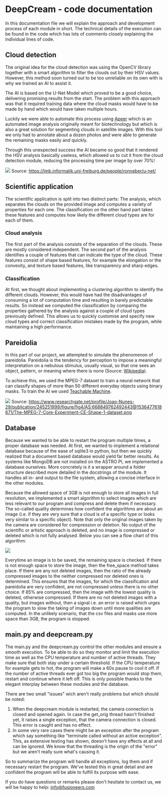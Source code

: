 # DeepCream - code documentation

In this documentation file we will explain the approach and development process
of each module in short. The technical details of the execution can be found in
the code which has lots of comments closely explaining the individual lines of
code.

## Cloud detection

The original idea for the cloud detection was using the OpenCV library together
with a smart algorithm to filter the clouds out by their HSV values. However,
this method soon turned out to be too unreliable on its own with is why we
trained an AI to assist it.

The AI is based on the U-Net Model which proved to be a good choice, delivering
promising results from the start. The problem with this approach was that it
required training data where the cloud masks would have to be made by hand
which would have taken multiple hours.

Luckily we were able to automate this process
using [Apeer](https://www.apeer.com/home/) which is an automated image analysis
originally meant for biotechnology but which is also a great solution for
segmenting clouds in satellite images. With this tool we only had to annotate
about a dozen photos and were able to generate the remaining masks easily and
quickly.

Through this unexpected success the AI became so good that it rendered the HSV
analysis basically useless, which allowed us to cut it from the cloud detection
module, reducing the processing time per image by over 70%!

![](cloud_detection/unet-model.png)
Source: https://lmb.informatik.uni-freiburg.de/people/ronneber/u-net/

## Scientific application

The scientific application is split into two distinct parts: The analysis,
which separates the clouds on the provided image and computes a variety of
properties for each one. The classification on the other hand part takes these
features and computes how likely the different cloud types are for each of
them.

### Cloud analysis

The first part of the analysis consists of the separation of the clouds. These
are mostly considered independent. The second part of the analysis identifies a
couple of features that can indicate the type of the cloud. These features
consist of shape based features, for example the elongation or the convexity,
and texture based features, like transparency and sharp edges.

### Classification

At first, we thought about implementing a clustering algorithm to identify the
different clouds. However, this would have had the disadvantages of consuming a
lot of computation time and resulting in barely predictable results. So instead
we computed the classification by comparing the properties gathered by the
analysis against a couple of cloud types previously defined. This allows us to
quickly customise and specify new cloud types and correct classification
mistakes made by the program, while maintaining a high performance.

## Pareidolia

In this part of our project, we attempted to simulate the phenomenon of
pareidolia. Pareidolia is the tendency for perception to impose a meaningful
interpretation on a nebulous stimulus, usually visual, so that one sees an
object, pattern, or meaning where there is none
(Source: [Wikipedia](https://en.wikipedia.org/wiki/Pareidolia)).

To achieve this, we used the MPEG-7 dataset to train a neural network that can
classify shapes of more than 50 different everyday objects using binary masks.
To train the AI we
used [Teachable Machine](https://teachablemachine.withgoogle.com/).

![](pareidolia/MPEG-7_01_overview.png)
Source: https://www.researchgate.net/profile/Joao-Nunes-29/publication/245251999/figure/fig4/AS:668849762492443@1536477618671/The-MPEG-7-Core-Experiment-CE-Shape-1-dataset.png

## Database

Because we wanted to be able to restart the program multiple times, a proper
database was needed. At first, we wanted to implement a relational database
because of the ease of sqlite3 in python, but then we quickly realized that a
document based database would yield far better results. As systems like MongoDB
are not installed on the ASTRO PI, we implemented a database ourselves. More
concretely is it a wrapper around a folder structure described more detailed in
the docstrings of the module. It handles all in- and output to the file system,
allowing a concise interface in the other modules.

Because the allowed space of 3GB is not enough to store all images in full
resolution, we implemented a smart algorithm to select images which are less
relevant to our program and compress and delete them if necessary. The
so-called quality determines how confident the algorithms are about an image
(i.e. if they are very sure that a cloud is of a specific type or looks very
similar to a specific object). Note that only the original images taken by the
camera are considered for compression or deletion. No output of the scientific
or artistic approach is deleted, and no image is compressed or deleted which is
not fully analysed. Below you can see a flow chart of this algorithm:

![](storage_management/storage_management_algorithm.png)

Everytime an image is to be saved, the remaining space is checked. If there is
not enough space to store the image, then the free_space method takes place. If
there are any not deleted images, then the ratio of the already compressed
images to the neither compressed nor deleted ones is determined. This ensures
that the images, for which the classification and pareidolia are very
confident, are not compressed unless there is no other choice. If 85% are
compressed, then the image with the lowest quality is deleted, otherwise
compressed. If there are no not deleted images with a quality, but images
without, then a signal i.e. an error is raised which urges the program to slow
the taking of images down until more qualities are computed. In the unlikely
scenario, that the csv files and masks use more space than 3GB, the program is
stopped.

## main.py and deepcream.py

The main.py and the deepcream.py control the other modules and ensure a smooth
execution. To be able to do so they monitor and limit the execution time as
well as the CPU temperature and number of active threads. They make sure that
both stay under a certain threshold. If the CPU temperature for example gets to
hot, the program will make a 60s pause to cool it off. If the number of active
threads ever got too big the program would stop them, restart and continue
where it left off. This is only possible thanks to the elegant interplay
between these modules and the database.

There are two small "issues" wich aren't really problems but which should be
noted:

1. When the deepcream module is restarted, the camera connection is closed and
   opened again. In case the get_orig thread hasn't finished yet, it raises a
   single exception, that the camera connection is closed. This error is caught
   and has no effect.
2. In some very rare cases there might be an exception after the program which
   say something like "terminate called without an active exception". This, as
   extensive testing has shown, doesn't have any effects at all and can be
   ignored. We know that the threading is the origin of the "error" but we
   aren't really sure what's causing it.

So to summarize the program will handle all exceptions, log them and if
necessary restart the program. We've tested this in great detail and are
confident the program will be able to fulfill its purpose with ease.

If you do have questions or remarks please don't hesitate to contact us, we
will be happy to help:
[info@fusioneers.com](mailto:info@fusioneers.space)
